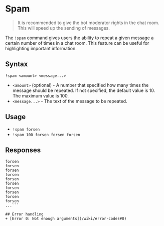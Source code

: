 # Spam

> It is recommended to give the bot moderator rights in the chat room. This will speed up the sending of messages.

The `!spam` command gives users the ability to repeat a given message a certain number of times in a chat room.
This feature can be useful for highlighting important information.

## Syntax
`!spam <amount> <message...>`
+ `<amount>` (optional) - A number that specified how many times the message should be repeated.
If not specified, the default value is 10. The maximum value is 100.
+ `<message...>` - The text of the message to be repeated.

## Usage
+ `!spam forsen`
+ `!spam 100 forsen forsen forsen`

## Responses
```text
forsen
forsen
forsen
forsen
forsen
forsen
forsen
forsen
forsen
forsen
...```

## Error handling
+ [Error 0: Not enough arguments](/wiki/error-codes#0)
